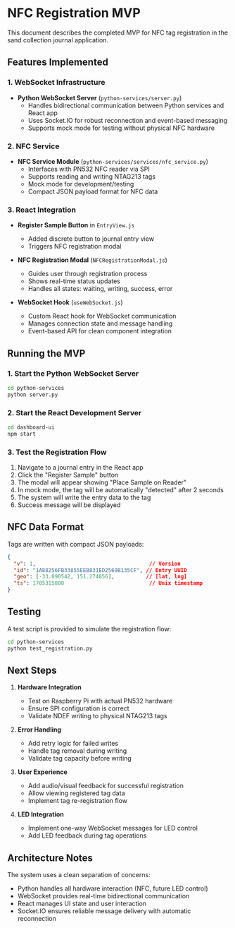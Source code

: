 # NFC Registration MVP

This document describes the completed MVP for NFC tag registration in the sand collection journal application.

## Features Implemented

### 1. WebSocket Infrastructure
- **Python WebSocket Server** (`python-services/server.py`)
  - Handles bidirectional communication between Python services and React app
  - Uses Socket.IO for robust reconnection and event-based messaging
  - Supports mock mode for testing without physical NFC hardware

### 2. NFC Service
- **NFC Service Module** (`python-services/services/nfc_service.py`)
  - Interfaces with PN532 NFC reader via SPI
  - Supports reading and writing NTAG213 tags
  - Mock mode for development/testing
  - Compact JSON payload format for NFC data

### 3. React Integration
- **Register Sample Button** in `EntryView.js`
  - Added discrete button to journal entry view
  - Triggers NFC registration modal
  
- **NFC Registration Modal** (`NFCRegistrationModal.js`)
  - Guides user through registration process
  - Shows real-time status updates
  - Handles all states: waiting, writing, success, error
  
- **WebSocket Hook** (`useWebSocket.js`)
  - Custom React hook for WebSocket communication
  - Manages connection state and message handling
  - Event-based API for clean component integration

## Running the MVP

### 1. Start the Python WebSocket Server
```bash
cd python-services
python server.py
```

### 2. Start the React Development Server
```bash
cd dashboard-ui
npm start
```

### 3. Test the Registration Flow
1. Navigate to a journal entry in the React app
2. Click the "Register Sample" button
3. The modal will appear showing "Place Sample on Reader"
4. In mock mode, the tag will be automatically "detected" after 2 seconds
5. The system will write the entry data to the tag
6. Success message will be displayed

## NFC Data Format

Tags are written with compact JSON payloads:
```json
{
  "v": 1,                                    // Version
  "id": "1A88256FB33855EEB831ED2569B135CF", // Entry UUID
  "geo": [-33.890542, 151.274856],          // [lat, lng]
  "ts": 1705315800                           // Unix timestamp
}
```

## Testing

A test script is provided to simulate the registration flow:
```bash
cd python-services
python test_registration.py
```

## Next Steps

1. **Hardware Integration**
   - Test on Raspberry Pi with actual PN532 hardware
   - Ensure SPI configuration is correct
   - Validate NDEF writing to physical NTAG213 tags

2. **Error Handling**
   - Add retry logic for failed writes
   - Handle tag removal during writing
   - Validate tag capacity before writing

3. **User Experience**
   - Add audio/visual feedback for successful registration
   - Allow viewing registered tag data
   - Implement tag re-registration flow

4. **LED Integration**
   - Implement one-way WebSocket messages for LED control
   - Add LED feedback during tag operations

## Architecture Notes

The system uses a clean separation of concerns:
- Python handles all hardware interaction (NFC, future LED control)
- WebSocket provides real-time bidirectional communication
- React manages UI state and user interaction
- Socket.IO ensures reliable message delivery with automatic reconnection